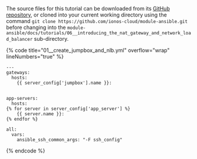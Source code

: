 The source files for this tutorial can be downloaded from its [GitHub repository](https://github.com/ionos-cloud/module-ansible/tree/master/docs/), or cloned into your current working directory using the command `git clone https://github.com/ionos-cloud/module-ansible.git` before changing into the `module-ansible/docs/tutorials/06__introducing_the_nat_gateway_and_network_load_balancer` sub-directory.

{% code title="01__create_jumpbox_and_nlb.yml" overflow="wrap" lineNumbers="true" %}
```j2
---
gateways:
  hosts:
    {{ server_config['jumpbox'].name }}:


app-servers:
  hosts:
{% for server in server_config['app_server'] %}
    {{ server.name }}:
{% endfor %}

all:
  vars:
    ansible_ssh_common_args: "-F ssh_config"

```
{% endcode %}